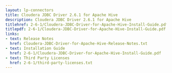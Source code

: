 ```yaml
---
layout: lp-connectors
title: Cloudera JDBC Driver 2.6.1 for Apache Hive
description: Cloudera JDBC Driver 2.6.1 for Apache Hive
titlehref: 2-6-1/Cloudera-JDBC-Driver-for-Apache-Hive-Install-Guide.pdf
titlepdf: 2-6-1/Cloudera-JDBC-Driver-for-Apache-Hive-Install-Guide.pdf
links:
- text: Release Notes
  href: Cloudera-JDBC-Driver-for-Apache-Hive-Release-Notes.txt
- text: Installation Guide
  href: 2-6-1/Cloudera-JDBC-Driver-for-Apache-Hive-Install-Guide.pdf
- text: Third Party Licenses
  href: 2-6-1/third-party-licenses.txt
---
```

